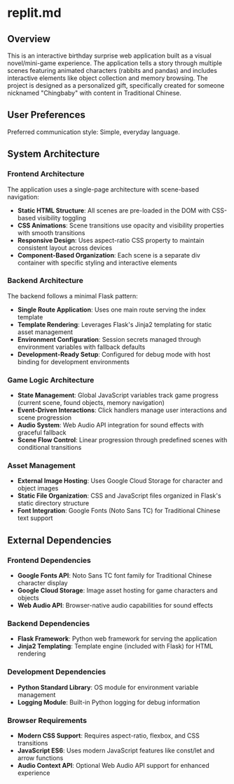 # replit.md

## Overview

This is an interactive birthday surprise web application built as a visual novel/mini-game experience. The application tells a story through multiple scenes featuring animated characters (rabbits and pandas) and includes interactive elements like object collection and memory browsing. The project is designed as a personalized gift, specifically created for someone nicknamed "Chingbaby" with content in Traditional Chinese.

## User Preferences

Preferred communication style: Simple, everyday language.

## System Architecture

### Frontend Architecture
The application uses a single-page architecture with scene-based navigation:
- **Static HTML Structure**: All scenes are pre-loaded in the DOM with CSS-based visibility toggling
- **CSS Animations**: Scene transitions use opacity and visibility properties with smooth transitions
- **Responsive Design**: Uses aspect-ratio CSS property to maintain consistent layout across devices
- **Component-Based Organization**: Each scene is a separate div container with specific styling and interactive elements

### Backend Architecture
The backend follows a minimal Flask pattern:
- **Single Route Application**: Uses one main route serving the index template
- **Template Rendering**: Leverages Flask's Jinja2 templating for static asset management
- **Environment Configuration**: Session secrets managed through environment variables with fallback defaults
- **Development-Ready Setup**: Configured for debug mode with host binding for development environments

### Game Logic Architecture
- **State Management**: Global JavaScript variables track game progress (current scene, found objects, memory navigation)
- **Event-Driven Interactions**: Click handlers manage user interactions and scene progression
- **Audio System**: Web Audio API integration for sound effects with graceful fallback
- **Scene Flow Control**: Linear progression through predefined scenes with conditional transitions

### Asset Management
- **External Image Hosting**: Uses Google Cloud Storage for character and object images
- **Static File Organization**: CSS and JavaScript files organized in Flask's static directory structure
- **Font Integration**: Google Fonts (Noto Sans TC) for Traditional Chinese text support

## External Dependencies

### Frontend Dependencies
- **Google Fonts API**: Noto Sans TC font family for Traditional Chinese character display
- **Google Cloud Storage**: Image asset hosting for game characters and objects
- **Web Audio API**: Browser-native audio capabilities for sound effects

### Backend Dependencies
- **Flask Framework**: Python web framework for serving the application
- **Jinja2 Templating**: Template engine (included with Flask) for HTML rendering

### Development Dependencies
- **Python Standard Library**: OS module for environment variable management
- **Logging Module**: Built-in Python logging for debug information

### Browser Requirements
- **Modern CSS Support**: Requires aspect-ratio, flexbox, and CSS transitions
- **JavaScript ES6**: Uses modern JavaScript features like const/let and arrow functions
- **Audio Context API**: Optional Web Audio API support for enhanced experience